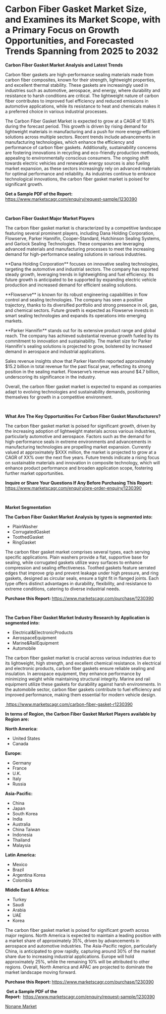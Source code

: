 <p><h1>Carbon Fiber Gasket Market Size, and Examines its Market Scope, with a Primary Focus on Growth Opportunities, and Forecasted Trends Spanning from 2025 to 2032</h1></p><p><strong>Carbon Fiber Gasket Market Analysis and Latest Trends</strong></p>
<p><p>Carbon fiber gaskets are high-performance sealing materials made from carbon fiber composites, known for their strength, lightweight properties, and excellent thermal stability. These gaskets are increasingly used in industries such as automotive, aerospace, and energy, where durability and resistance to harsh conditions are critical. The lightweight nature of carbon fiber contributes to improved fuel efficiency and reduced emissions in automotive applications, while its resistance to heat and chemicals makes it a preferred choice in various industrial processes.</p><p>The Carbon Fiber Gasket Market is expected to grow at a CAGR of 10.8% during the forecast period. This growth is driven by rising demand for lightweight materials in manufacturing and a push for more energy-efficient solutions across multiple sectors. Recent trends include advancements in manufacturing technologies, which enhance the efficiency and performance of carbon fiber gaskets. Additionally, sustainability concerns are fostering innovations in recycling and eco-friendly production methods, appealing to environmentally conscious consumers. The ongoing shift towards electric vehicles and renewable energy sources is also fueling market expansion, as these sectors increasingly rely on advanced materials for optimal performance and reliability. As industries continue to embrace technological innovations, the carbon fiber gasket market is poised for significant growth.</p></p>
<p><strong>Get a Sample PDF of the Report:&nbsp;</strong> <a href="https://www.marketscagr.com/enquiry/request-sample/1230390?utm_campaign=3277&utm_medium=2&utm_source=Github&utm_content=ia&utm_term=31032025&utm_id=carbon-fiber-gasket">https://www.marketscagr.com/enquiry/request-sample/1230390</a></p>
<p>&nbsp;</p>
<p><strong>Carbon Fiber Gasket Major Market Players</strong></p>
<p><p>The carbon fiber gasket market is characterized by a competitive landscape featuring several prominent players, including Dana Holding Corporation, Flowserve, Parker Hannifin, Cooper-Standard, Hutchinson Sealing Systems, and Garlock Sealing Technologies. These companies are leveraging advanced materials and manufacturing processes to meet the increasing demand for high-performance sealing solutions in various industries.</p><p>**Dana Holding Corporation** focuses on innovative sealing technologies, targeting the automotive and industrial sectors. The company has reported steady growth, leveraging trends in lightweighting and fuel efficiency. Its future growth is anticipated to be supported by expanding electric vehicle production and increased demand for efficient sealing solutions.</p><p>**Flowserve** is known for its robust engineering capabilities in flow control and sealing technologies. The company has seen a positive trajectory, thanks to its diversified portfolio and strong presence in oil, gas, and chemical sectors. Future growth is expected as Flowserve invests in smart sealing technologies and expands its operations into emerging markets.</p><p>**Parker Hannifin** stands out for its extensive product range and global reach. The company has achieved substantial revenue growth fueled by its commitment to innovation and sustainability. The market size for Parker Hannifin's sealing solutions is projected to grow, bolstered by increased demand in aerospace and industrial applications.</p><p>Sales revenue insights show that Parker Hannifin reported approximately $15.2 billion in total revenue for the past fiscal year, reflecting its strong position in the sealing market. Flowserve’s revenue was around $4.7 billion, underscoring its significance in the industry.</p><p>Overall, the carbon fiber gasket market is expected to expand as companies adapt to evolving technologies and sustainability demands, positioning themselves for growth in a competitive environment.</p></p>
<p>&nbsp;</p>
<p><strong>What Are The Key Opportunities For Carbon Fiber Gasket Manufacturers?</strong></p>
<p><p>The carbon fiber gasket market is poised for significant growth, driven by the increasing adoption of lightweight materials across various industries, particularly automotive and aerospace. Factors such as the demand for high-performance seals in extreme environments and advancements in manufacturing technologies are propelling market expansion. Currently valued at approximately $XXX million, the market is projected to grow at a CAGR of XX% over the next five years. Future trends indicate a rising focus on sustainable materials and innovation in composite technology, which will enhance product performance and broaden application scope, fostering further market opportunities.</p></p>
<p><strong>Inquire or Share Your Questions If Any Before Purchasing This Report:</strong> <a href="https://www.marketscagr.com/enquiry/pre-order-enquiry/1230390?utm_campaign=3277&utm_medium=2&utm_source=Github&utm_content=ia&utm_term=31032025&utm_id=carbon-fiber-gasket">https://www.marketscagr.com/enquiry/pre-order-enquiry/1230390</a></p>
<p>&nbsp;</p>
<p><strong>Market Segmentation</strong></p>
<p><strong>The Carbon Fiber Gasket Market Analysis by types is segmented into:</strong></p>
<p><ul><li>PlainWasher</li><li>CorrugatedGasket</li><li>ToothedGasket</li><li>RingGasket</li></ul></p>
<p><p>The carbon fiber gasket market comprises several types, each serving specific applications. Plain washers provide a flat, supportive base for sealing, while corrugated gaskets utilize wavy surfaces to enhance compression and sealing effectiveness. Toothed gaskets feature serrated edges that improve grip and prevent leakage under high pressure, and ring gaskets, designed as circular seals, ensure a tight fit in flanged joints. Each type offers distinct advantages in durability, flexibility, and resistance to extreme conditions, catering to diverse industrial needs.</p></p>
<p><strong>Purchase this Report:&nbsp;</strong><a href="https://www.marketscagr.com/purchase/1230390?utm_campaign=3277&utm_medium=2&utm_source=Github&utm_content=ia&utm_term=31032025&utm_id=carbon-fiber-gasket">https://www.marketscagr.com/purchase/1230390</a></p>
<p>&nbsp;</p>
<p><strong>The Carbon Fiber Gasket Market Industry Research by Application is segmented into:</strong></p>
<p><ul><li>Electrical&ElectronicProducts</li><li>AerospaceEquipment</li><li>Marine&RailEquipment</li><li>Automobile</li></ul></p>
<p><p>The carbon fiber gasket market is crucial across various industries due to its lightweight, high strength, and excellent chemical resistance. In electrical and electronic products, carbon fiber gaskets ensure reliable sealing and insulation. In aerospace equipment, they enhance performance by minimizing weight while maintaining structural integrity. Marine and rail equipment utilize these gaskets for durability against harsh environments. In the automobile sector, carbon fiber gaskets contribute to fuel efficiency and improved performance, making them essential for modern vehicle design.</p></p>
<p><a href="https://www.marketscagr.com/carbon-fiber-gasket-r1230390?utm_campaign=3277&utm_medium=2&utm_source=Github&utm_content=ia&utm_term=31032025&utm_id=carbon-fiber-gasket">&nbsp;https://www.marketscagr.com/carbon-fiber-gasket-r1230390</a></p>
<p><strong>In terms of Region, the Carbon Fiber Gasket Market Players available by Region are:</strong></p>
<p>
    <p> <strong> North America: </strong>
        <ul>
            <li>United States</li>
            <li>Canada</li>
        </ul>
        </p> 
    <p> <strong> Europe: </strong>
        <ul>
            <li>Germany</li>
            <li>France</li>
            <li>U.K.</li>
            <li>Italy</li>
            <li>Russia</li>
        </ul>
        </p> 
    <p> <strong> Asia-Pacific: </strong>
        <ul>
            <li>China</li>
            <li>Japan</li>
            <li>South Korea</li>
            <li>India</li>
            <li>Australia</li>
            <li>China Taiwan</li>
            <li>Indonesia</li>
            <li>Thailand</li>
            <li>Malaysia</li>
        </ul>
        </p> 
    <p> <strong> Latin America: </strong>
        <ul>
            <li>Mexico</li>
            <li>Brazil</li>
            <li>Argentina Korea</li>
            <li>Colombia</li>
        </ul>
        </p> 
    <p> <strong> Middle East & Africa: </strong>
        <ul>
            <li>Turkey</li>
            <li>Saudi</li>
            <li>Arabia</li>
            <li>UAE</li>
            <li>Korea</li>
        </ul>
    </p>
    </p>
<p><p>The carbon fiber gasket market is poised for significant growth across major regions. North America is expected to maintain a leading position with a market share of approximately 35%, driven by advancements in aerospace and automotive industries. The Asia-Pacific region, particularly China, is anticipated to grow rapidly, capturing around 30% of the market share due to increasing industrial applications. Europe will hold approximately 25%, while the remaining 10% will be attributed to other regions. Overall, North America and APAC are projected to dominate the market landscape moving forward.</p></p>
<p><strong>Purchase this Report: </strong><a href="https://www.marketscagr.com/purchase/1230390?utm_campaign=3277&utm_medium=2&utm_source=Github&utm_content=ia&utm_term=31032025&utm_id=carbon-fiber-gasket">https://www.marketscagr.com/purchase/1230390</a></p>
<p>&nbsp;<strong>Get a Sample PDF of the Report:&nbsp;&nbsp;</strong><a href="https://www.marketscagr.com/enquiry/request-sample/1230390?utm_campaign=3277&utm_medium=2&utm_source=Github&utm_content=ia&utm_term=31032025&utm_id=carbon-fiber-gasket">https://www.marketscagr.com/enquiry/request-sample/1230390</a></p>
<p><strong></strong></p>
<p><p><a href="https://github.com/shirlantosx7/Market-Research-Report-List-1/blob/main/nonane-market.md?utm_campaign=3277&utm_medium=2&utm_source=Github&utm_content=ia&utm_term=31032025&utm_id=carbon-fiber-gasket">Nonane Market</a></p></p>